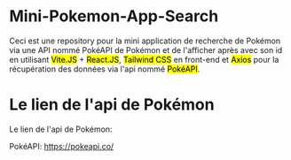 # Mini-Pokemon-App-Search
Ceci est une repository pour la mini application de recherche de Pokémon via une API nommé PokéAPI de Pokémon et de l'afficher
après avec son id en utilisant <mark>Vite.JS</mark> + <mark>React.JS</mark>, <mark>Tailwind CSS</mark> en front-end et <mark>Axios</mark> pour 
la récupération des données via l'api nommé <mark>PokéAPI</mark>.

# Le lien de l'api de Pokémon
Le lien de l'api de Pokémon:

PokéAPI: https://pokeapi.co/